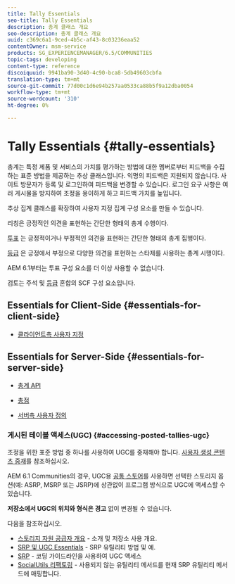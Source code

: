 ```yaml
---
title: Tally Essentials
seo-title: Tally Essentials
description: 총계 클래스 개요
seo-description: 총계 클래스 개요
uuid: c369c6a1-9ced-4b5c-af43-8c03236eaa52
contentOwner: msm-service
products: SG_EXPERIENCEMANAGER/6.5/COMMUNITIES
topic-tags: developing
content-type: reference
discoiquuid: 9941ba90-3d40-4c90-bca8-5db49603cbfa
translation-type: tm+mt
source-git-commit: 77d00c1d6e94b257aa0533ca88b5f9a12dba0054
workflow-type: tm+mt
source-wordcount: '310'
ht-degree: 0%

---
```



# Tally Essentials {#tally-essentials}

총계는 특정 제품 및 서비스의 가치를 평가하는 방법에 대한 멤버로부터 피드백을 수집하는 표준 방법을 제공하는 추상 클래스입니다. 익명의 피드백은 지원되지 않습니다. 사이트 방문자가 등록 및 로그인하여 피드백을 변경할 수 있습니다. 로그인 요구 사항은 여러 게시물을 방지하여 조정을 용이하게 하고 피드백 가치를 높입니다.

추상 집계 클래스를 확장하여 사용자 지정 집계 구성 요소를 만들 수 있습니다.

[](essentials-liking.md) 리칭은 긍정적인 의견을 표현하는 간단한 형태의 총계 수행이다.

[투표](essentials-voting.md) 는 긍정적이거나 부정적인 의견을 표현하는 간단한 형태의 총계 집행이다.

[등급](rating-basics.md) 은 긍정에서 부정으로 다양한 의견을 표현하는 스타제를 사용하는 총계 시행이다.

AEM 6.1부터는 투표 구성 요소를 더 이상 사용할 수 없습니다.

[](reviews-basics.md) 검토는  [](essentials-comments.md) 주석 및  [등급](rating-basics.md) 혼합의 SCF 구성 요소입니다.

## Essentials for Client-Side {#essentials-for-client-side}

* [클라이언트측 사용자 지정](client-customize.md)

## Essentials for Server-Side {#essentials-for-server-side}

* [총계 API](https://helpx.adobe.com/experience-manager/6-5/sites/developing/using/reference-materials/javadoc/com/adobe/cq/social/tally/client/api/package-summary.html)

* [총점](https://helpx.adobe.com/experience-manager/6-5/sites/developing/using/reference-materials/javadoc/com/adobe/cq/social/tally/client/endpoints/package-summary.html)

* [서버측 사용자 정의](server-customize.md)

### 게시된 테이블 액세스(UGC) {#accessing-posted-tallies-ugc}

조정을 위한 표준 방법 중 하나를 사용하여 UGC를 중재해야 합니다.
[사용자 생성 콘텐츠 중재](moderate-ugc.md)를 참조하십시오.

AEM 6.1 Communities의 경우, UGC용 [공통 스토어](working-with-srp.md)를 사용하면 선택한 스토리지 옵션(예: ASRP, MSRP 또는 JSRP)에 상관없이 프로그램 방식으로 UGC에 액세스할 수 있습니다.

**저장소에서 UGC의 위치와 형식은 경고** 없이 변경될 수 있습니다.

다음을 참조하십시오.

* [스토리지 자원 공급자 개요](srp.md)  - 소개 및 저장소 사용 개요.
* [SRP 및 UGC Essentials](srp-and-ugc.md) - SRP 유틸리티 방법 및 예.
* [SRP](accessing-ugc-with-srp.md) - 코딩 가이드라인을 사용하여 UGC 액세스
* [SocialUtils 리팩토링](socialutils.md)  - 사용되지 않는 유틸리티 메서드를 현재 SRP 유틸리티 메서드에 매핑합니다.

